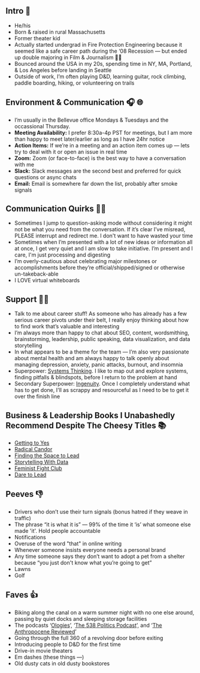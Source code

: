 ## Intro 👋
- He/his
- Born & raised in rural Massachusetts
- Former theater kid
- Actually started undergrad in Fire Protection Engineering because it seemed like a safe career path during the ‘08 Recession — but ended up double majoring in Film & Journalism 🤷‍♂️
- Bounced around the USA in my 20s, spending time in NY, MA, Portland, & Los Angeles before landing in Seattle
- Outside of work, I’m often playing D&D, learning guitar, rock climbing, paddle boarding, hiking, or volunteering on trails


## Environment & Communication 🎧 🌐
- I’m usually in the Bellevue office Mondays & Tuesdays and the occassional Thursday.
- **Meeting Availability:** I prefer 8:30a-4p PST for meetings, but I am more than happy to meet later/earlier as long as I have 24hr notice
- **Action Items:** If we’re in a meeting and an action item comes up — lets try to deal with it or open an issue in real time
- **Zoom:** Zoom (or face-to-face) is the best way to have a conversation with me
- **Slack:** Slack messages are the second best and preferred for quick questions or async chats
- **Email:** Email is somewhere far down the list, probably after smoke signals

## Communication Quirks 🙋‍♂️
- Sometimes I jump to question-asking mode without considering it might not be what you need from the conversation. If it’s clear I’ve misread, PLEASE interrupt and redirect me. I don't want to have wasted your time
- Sometimes when I’m presented with a lot of new ideas or information all at once, I get very quiet and I am slow to take initiative. I’m present and I care, I'm just processing and digesting
- I’m overly-cautious about celebrating major milestones or accomplishments before they’re official/shipped/signed or otherwise un-takeback-able
- I LOVE virtual whiteboards


## Support 👨‍💻
- Talk to me about career stuff! As someone who has already has a few serious career pivots under their belt, I really enjoy thinking about how to find work that’s valuable and interesting
- I’m always more than happy to chat about SEO, content, wordsmithing, brainstorming, leadership, public speaking, data visualization, and data storytelling
- In what appears to be a theme for the team — I’m also very passionate about mental health and am always happy to talk openly about managing depression, anxiety, panic attacks, burnout, and insomnia
- Superpower: [Systems Thinking](https://superpowers.sypartners.com/cards/systems-thinking). I like to map out and explore systems, finding pitfalls & blindspots, before I return to the problem at hand
- Secondary Superpower: [Ingenuity](https://superpowers.sypartners.com/cards/ingenuity). Once I completely understand what has to get done, I'll as scrappy and resourceful as I need to be to get it over the finish line


## Business & Leadership Books I Unabashedly Recommend Despite The Cheesy Titles 📚
- [Getting to Yes](https://www.amazon.com/Getting-Yes-Negotiating-Agreement-Without/dp/0143118757)
- [Radical Candor](https://www.amazon.com/Radical-Candor-Hardcover-Revised-Updated/dp/B09JMWRF39/)
- [Finding the Space to Lead](https://www.amazon.com/Finding-Space-Lead-Practical-Leadership/dp/1620402491/)
- [Storytelling With Data](https://www.amazon.com/Storytelling-Data-Visualization-Business-Professionals/dp/1119002257)
- [Feminist Fight Club](https://www.amazon.com/Feminist-Fight-Club-Survival-Workplace/dp/0062689037)
- [Dare to Lead](https://www.amazon.com/Dare-Lead-Brave-Conversations-Hearts/dp/1785042149)

## Peeves 👎
- Drivers who don’t use their turn signals (bonus hatred if they weave in traffic)
- The phrase “it is what it is” — 99% of the time it ‘is’ what someone else made 'it'. Hold people accountable
- Notifications
- Overuse of the word "that" in online writing
- Whenever someone insists everyone needs a personal brand
- Any time someone says they don’t want to adopt a pet from a shelter because “you just don't know what you’re going to get” 
- Lawns
- Golf

## Faves 👍
- Biking along the canal on a warm summer night with no one else around, passing by quiet docks and sleeping storage facilities
- The podcasts ‘[Ologies](https://www.alieward.com/ologies)’, ‘[The 538 Politics Podcast](https://fivethirtyeight.com/tag/politics-podcast/)’, and ‘[The Anthropocene Reviewed](https://www.wnycstudios.org/podcasts/anthropocene-reviewed)’
- Going through the full 360 of a revolving door before exiting
- Introducing people to D&D for the first time
- Drive-in movie theaters
- Em dashes (these things —)
- Old dusty cats in old dusty bookstores
